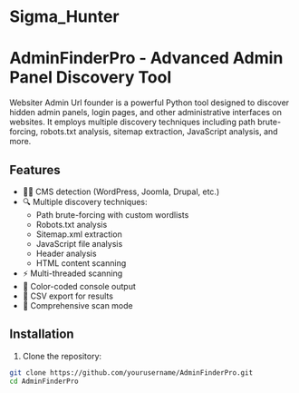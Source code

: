 # Sigma_Hunter
# AdminFinderPro - Advanced Admin Panel Discovery Tool

Websiter Admin Url founder is a powerful Python tool designed to discover hidden admin panels, login pages, and other administrative interfaces on websites. It employs multiple discovery techniques including path brute-forcing, robots.txt analysis, sitemap extraction, JavaScript analysis, and more.

## Features

- 🕵️‍♂️ CMS detection (WordPress, Joomla, Drupal, etc.)
- 🔍 Multiple discovery techniques:
  - Path brute-forcing with custom wordlists
  - Robots.txt analysis
  - Sitemap.xml extraction
  - JavaScript file analysis
  - Header analysis
  - HTML content scanning
- ⚡ Multi-threaded scanning
- 🎨 Color-coded console output
- 💾 CSV export for results
- 🔧 Comprehensive scan mode

## Installation

1. Clone the repository:
```bash
git clone https://github.com/yourusername/AdminFinderPro.git
cd AdminFinderPro
